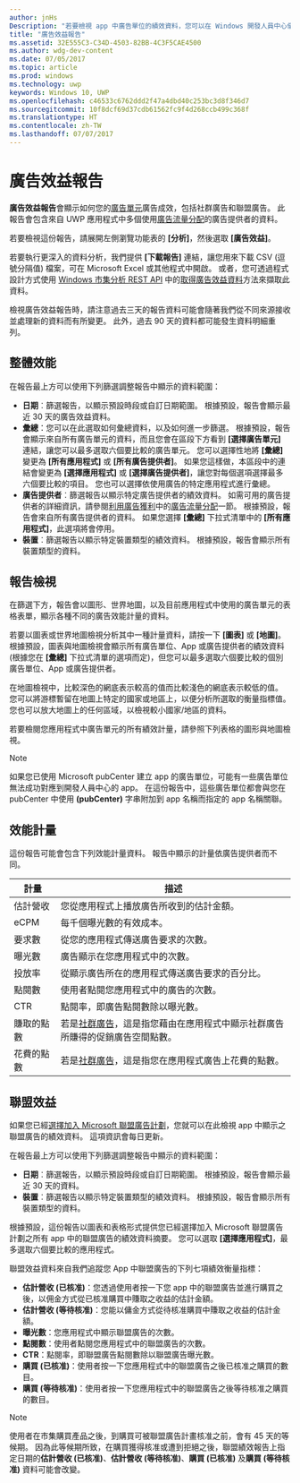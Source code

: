 ```yaml
---
author: jnHs
Description: "若要檢視 app 中廣告單位的績效資料，您可以在 Windows 開發人員中心儀表板上使用「應用程式層級」和「帳戶層級」的廣告績效報告："
title: "廣告效益報告"
ms.assetid: 32E555C3-C34D-4503-82BB-4C3F5CAE4500
ms.author: wdg-dev-content
ms.date: 07/05/2017
ms.topic: article
ms.prod: windows
ms.technology: uwp
keywords: Windows 10, UWP
ms.openlocfilehash: c46533c6762ddd2f47a4dbd40c253bc3d8f346d7
ms.sourcegitcommit: 10f8dcf69d37cdb61562fc9f4d268ccb499c368f
ms.translationtype: HT
ms.contentlocale: zh-TW
ms.lasthandoff: 07/07/2017
---
```

# <a name="advertising-performance-report"></a>廣告效益報告


**廣告效益報告**會顯示如何您的[廣告單元](monetize-with-ads.md#available-ad-units)廣告成效，包括社群廣告和聯盟廣告。 此報告會包含來自 UWP 應用程式中多個使用[廣告流量分配](monetize-with-ads.md#mediation)的廣告提供者的資料。 

若要檢視這份報告，請展開左側瀏覽功能表的 **\[分析\]**，然後選取 **\[廣告效益\]**。 

若要執行更深入的資料分析，我們提供 **\[下載報告\]** 連結，讓您用來下載 CSV (逗號分隔值) 檔案，可在 Microsoft Excel 或其他程式中開啟。 或者，您可透過程式設計方式使用 [Windows 市集分析 REST API](../monetize/access-analytics-data-using-windows-store-services.md) 中的[取得廣告效益資料](../monetize/get-ad-performance-data.md)方法來擷取此資料。

檢視廣告效益報告時，請注意過去三天的報告資料可能會隨著我們從不同來源接收並處理新的資料而有所變更。 此外，過去 90 天的資料都可能發生資料明細重列。


## <a name="overall-performance"></a>整體效能

在報告最上方可以使用下列篩選調整報告中顯示的資料範圍：

* **日期**︰篩選報告，以顯示預設時段或自訂日期範圍。 根據預設，報告會顯示最近 30 天的廣告效益資料。
* **彙總**：您可以在此選取如何彙總資料，以及如何進一步篩選。 根據預設，報告會顯示來自所有廣告單元的資料，而且您會在區段下方看到 **\[選擇廣告單元\]** 連結，讓您可以最多選取六個要比較的廣告單元。 您可以選擇性地將 **\[彙總\]** 變更為 **\[所有應用程式\]** 或 **\[所有廣告提供者\]**。 如果您這樣做，本區段中的連結會變更為 **\[選擇應用程式\]** 或 **\[選擇廣告提供者\]**，讓您對每個選項選擇最多六個要比較的項目。 您也可以選擇依使用廣告的特定應用程式進行彙總。
* **廣告提供者**︰篩選報告以顯示特定廣告提供者的績效資料。 如需可用的廣告提供者的詳細資訊，請參閱[利用廣告獲利](monetize-with-ads.md)中的[廣告流量分配](monetize-with-ads.md#mediation)一節。 根據預設，報告會來自所有廣告提供者的資料。 如果您選擇 **\[彙總\]** 下拉式清單中的 **\[所有應用程式\]**，此選項將會停用。
* **裝置**︰篩選報告以顯示特定裝置類型的績效資料。 根據預設，報告會顯示所有裝置類型的資料。


## <a name="report-views"></a>報告檢視

在篩選下方，報告會以圖形、世界地圖，以及目前應用程式中使用的廣告單元的表格表單，顯示各種不同的廣告效能計量的資料。

若要以圖表或世界地圖檢視分析其中一種計量資料，請按一下 **\[圖表\]** 或 **\[地圖\]**。 根據預設，圖表與地圖檢視會顯示所有廣告單位、App 或廣告提供者的績效資料 (根據您在 **\[彙總\]** 下拉式清單的選項而定)，但您可以最多選取六個要比較的個別廣告單位、App 或廣告提供者。

在地圖檢視中，比較深色的網底表示較高的值而比較淺色的網底表示較低的值。 您可以將游標暫留在地圖上特定的國家或地區上，以便分析所選取的衡量指標值。 您也可以放大地圖上的任何區域，以檢視較小國家/地區的資料。

若要檢閱您應用程式中廣告單元的所有績效計量，請參照下列表格的圖形與地圖檢視。

> [!NOTE]
> 如果您已使用 Microsoft pubCenter 建立 app 的廣告單位，可能有一些廣告單位無法成功對應到開發人員中心的 app。 在這份報告中，這些廣告單位都會與您在 pubCenter 中使用 **(pubCenter)** 字串附加到 app 名稱而指定的 app 名稱關聯。


## <a name="performance-metrics"></a>效能計量

這份報告可能會包含下列效能計量資料。 報告中顯示的計量依廣告提供者而不同。

|  計量  |  描述  |
|----------|---------------|
| 估計營收  |  您從應用程式上播放廣告所收到的估計金額。 |
| eCPM  |  每千個曝光數的有效成本。 |
| 要求數  | 從您的應用程式傳送廣告要求的次數。  |
| 曝光數  | 廣告顯示在您應用程式中的次數。  |
| 投放率  | 從顯示廣告所在的應用程式傳送廣告要求的百分比。  |
| 點閱數  |  使用者點閱您應用程式中的廣告的次數。 |
| CTR  |  點閱率，即廣告點閱數除以曝光數。 |
| 賺取的點數  | 若是[社群廣告](https://docs.microsoft.com/windows/uwp/publish/about-community-ads)，這是指您藉由在應用程式中顯示社群廣告所賺得的促銷廣告空間點數。  |
| 花費的點數  | 若是[社群廣告](https://docs.microsoft.com/windows/uwp/publish/about-community-ads)，這是指您在應用程式廣告上花費的點數。  |


## <a name="affiliates-performance"></a>聯盟效益

如果您已經[選擇加入 Microsoft 聯盟廣告計劃](about-affiliate-ads.md)，您就可以在此檢視 app 中顯示之聯盟廣告的績效資料。 這項資訊會每日更新。 


在報告最上方可以使用下列篩選調整報告中顯示的資料範圍：
- **日期**︰篩選報告，以顯示預設時段或自訂日期範圍。 根據預設，報告會顯示最近 30 天的資料。
- **裝置**︰篩選報告以顯示特定裝置類型的績效資料。 根據預設，報告會顯示所有裝置類型的資料。

根據預設，這份報告以圖表和表格形式提供您已經選擇加入 Microsoft 聯盟廣告計劃之所有 app 中的聯盟廣告的績效資料摘要。 您可以選取 **\[選擇應用程式\]**，最多選取六個要比較的應用程式。

聯盟效益資料來自我們追蹤您 App 中聯盟廣告的下列七項績效衡量指標：

-   **估計營收 (已核准)**：您透過使用者按一下您 app 中的聯盟廣告並進行購買之後，以佣金方式從已核准購買中賺取之收益的估計金額。
-   **估計營收 (等待核准)**：您能以傭金方式從待核准購買中賺取之收益的估計金額。
-   **曝光數**：您應用程式中顯示聯盟廣告的次數。
-   **點閱數**：使用者點閱您應用程式中的聯盟廣告的次數。
-   **CTR**：點閱率，即聯盟廣告點閱數除以聯盟廣告曝光數。
-   **購買 (已核准)**：使用者按一下您應用程式中的聯盟廣告之後已核准之購買的數目。
-   **購買 (等待核准)**：使用者按一下您應用程式中的聯盟廣告之後等待核准之購買的數目。

> [!NOTE]
> 使用者在市集購買產品之後，到購買可被聯盟廣告計畫核准之前，會有 45 天的等候期。 因為此等候期所致，在購買獲得核准或遭到拒絕之後，聯盟績效報告上指定日期的**估計營收 (已核准)**、**估計營收 (等待核准)**、**購買 (已核准)** 及**購買 (等待核准)** 資料可能會改變。


 
